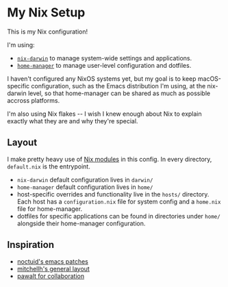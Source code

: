 # My Nix Setup

This is my Nix configuration!

I'm using:
- [`nix-darwin`](https://github.com/LnL7/nix-darwin) to manage system-wide settings and applications.
- [`home-manager`](https://github.com/nix-community/home-manager) to manage user-level configuration and dotfiles.

I haven't configured any NixOS systems yet, but my goal is to keep macOS-specific configuration, such as the Emacs distribution I'm using, at the nix-darwin level, so that home-manager can be shared as much as possible accross platforms.

I'm also using Nix flakes -- I wish I knew enough about Nix to explain exactly what they are and why they're special.

## Layout

I make pretty heavy use of [Nix modules](https://nixos.wiki/wiki/NixOS_modules) in this config. 
In every directory, `default.nix` is the entrypoint.

- `nix-darwin` default configuration lives in `darwin/`
- `home-manager` default configuration lives in `home/`
- host-specific overrides and functionality live in the `hosts/` directory. 
  Each host has a `configuration.nix` file for system config and a `home.nix` 
  file for home-manager.
- dotfiles for specific applications can be found in directories under `home/` alongside their home-manager configuration.

## Inspiration
- [noctuid's emacs patches](https://github.com/noctuid/dotfiles/blob/master/nix/overlays/emacs.nix)
- [mitchellh's general layout](https://github.com/mitchellh/nixos-config)
- [pawalt for collaboration](https://github.com/pawalt/setup)